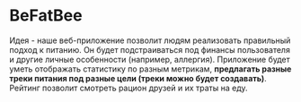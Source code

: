 # BeFatBee

Идея - наше веб-приложение позволит людям реализовать правильный подход к питанию. Он будет подстраиваться под финансы пользователя и другие личные особенности (например, аллергия). Приложение будет уметь отображать статистику по разным метрикам, **предлагать разные треки питания под разные цели (треки можно будет создавать)**. Рейтинг позволит смотреть рацион друзей и их траты на еду.
